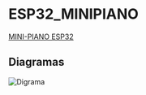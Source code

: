 # ESP32_MINIPIANO
[MINI-PIANO ESP32](https://wokwi.com/projects/367655907065697281)
## Diagramas
![Digrama]([https://i.imgur.com/](https://github.com/RELL9030/ESP_MINIPIANO/tree/main/DIAGRAMAS)https://github.com/RELL9030/ESP_MINIPIANO/tree/main/DIAGRAMAS/Portapapeles01.jpg)

